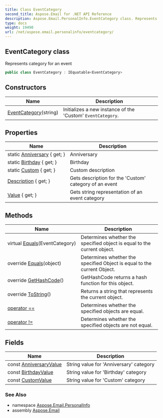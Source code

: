 ```yaml
---
title: Class EventCategory
second_title: Aspose.Email for .NET API Reference
description: Aspose.Email.PersonalInfo.EventCategory class. Represents category for an event
type: docs
weight: 19490
url: /net/aspose.email.personalinfo/eventcategory/
---
```

## EventCategory class

Represents category for an event

```csharp
public class EventCategory : IEquatable<EventCategory>
```

## Constructors

| Name | Description |
| --- | --- |
| [EventCategory](eventcategory/)(string) | Initializes a new instance of the 'Custom' `EventCategory`. |

## Properties

| Name | Description |
| --- | --- |
| static [Anniversary](../../aspose.email.personalinfo/eventcategory/anniversary/) { get; } | Anniversary |
| static [Birthday](../../aspose.email.personalinfo/eventcategory/birthday/) { get; } | Birthday |
| static [Custom](../../aspose.email.personalinfo/eventcategory/custom/) { get; } | Custom description |
| [Description](../../aspose.email.personalinfo/eventcategory/description/) { get; } | Gets description for the 'Custom' category of an event |
| [Value](../../aspose.email.personalinfo/eventcategory/value/) { get; } | Gets string representation of an event category |

## Methods

| Name | Description |
| --- | --- |
| virtual [Equals](../../aspose.email.personalinfo/eventcategory/equals/#equals)(EventCategory) | Determines whether the specified object is equal to the current object. |
| override [Equals](../../aspose.email.personalinfo/eventcategory/equals/#equals_1)(object) | Determines whether the specified Object is equal to the current Object. |
| override [GetHashCode](../../aspose.email.personalinfo/eventcategory/gethashcode/)() | GetHashCode returns a hash function for this object. |
| override [ToString](../../aspose.email.personalinfo/eventcategory/tostring/)() | Returns a string that represents the current object. |
| [operator ==](../../aspose.email.personalinfo/eventcategory/op_equality/) | Determines whether the specified objects are equal. |
| [operator !=](../../aspose.email.personalinfo/eventcategory/op_inequality/) | Determines whether the specified objects are not equal. |

## Fields

| Name | Description |
| --- | --- |
| const [AnniversaryValue](../../aspose.email.personalinfo/eventcategory/anniversaryvalue/) | String value for 'Anniversary' category |
| const [BirthdayValue](../../aspose.email.personalinfo/eventcategory/birthdayvalue/) | String value for 'Birthday' category |
| const [CustomValue](../../aspose.email.personalinfo/eventcategory/customvalue/) | String value for 'Custom' category |

### See Also

* namespace [Aspose.Email.PersonalInfo](../../aspose.email.personalinfo/)
* assembly [Aspose.Email](../../)


